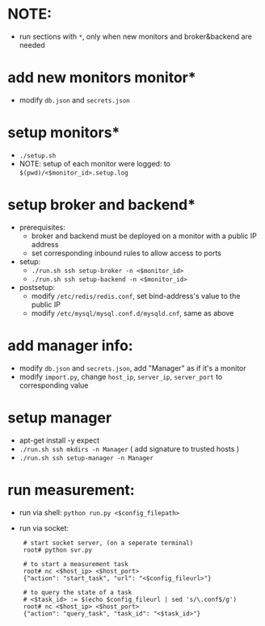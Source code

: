 # NOTE:
 - run sections with `*`, only when new monitors and broker&backend are needed

# add new monitors monitor*
 - modify `db.json` and `secrets.json`

# setup monitors*
 - `./setup.sh`
 - NOTE: setup of each monitor were logged: to `$(pwd)/<$monitor_id>.setup.log`

# setup broker and backend*
 - prerequisites:
   - broker and backend must be deployed on a monitor with a public IP address
   - set corresponding inbound rules to allow access to ports
 - setup:
   - `./run.sh ssh setup-broker -n <$monitor_id>`
   - `./run.sh ssh setup-backend -n <$monitor_id>`
 - postsetup:
   - modify `/etc/redis/redis.conf`, set bind-address's value to the public IP
   - modify `/etc/mysql/mysql.conf.d/mysqld.cnf`, same as above

# add manager info:
 - modify `db.json` and `secrets.json`, add "Manager" as if it's a monitor
 - modify `import.py`, change `host_ip`, `server_ip`, `server_port` to corresponding value

# setup manager
 - apt-get install -y expect
 - `./run.sh ssh mkdirs -n Manager` ( add signature to trusted hosts )
 - `./run.sh ssh setup-manager -n Manager`

# run measurement:
 - run via shell: `python run.py <$config_filepath>`
 - run via socket:

        # start socket server, (on a seperate terminal)
        root# python svr.py

        # to start a measurement task
        root# nc <$host_ip> <$host_port>
        {"action": "start_task", "url": "<$config_fileurl>"}
        
        # to query the state of a task
        # <$task_id> := $(echo $config_fileurl | sed 's/\.conf$/g')
        root# nc <$host_ip> <$host_port>
        {"action": "query_task", "task_id": "<$task_id>"}
